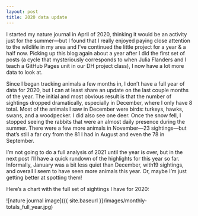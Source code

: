 ```yaml
---
layout: post
title: 2020 data update
---
```


I started my nature journal in April of 2020, thinking it would be an activity just for the summer—but I found that I really enjoyed paying close attention to the wildlife in my area and I’ve continued the little project for a year & a half now. Picking up this blog again about a year after I did the first set of posts (a cycle that mysteriously corresponds to when Julia Flanders and I teach a GitHub Pages unit in our DH project class), I now have a lot more data to look at. 

Since I began tracking animals a few months in, I don’t have a full year of data for 2020, but I can at least share an update on the last couple months of the year. The initial and most obvious result is that the number of sightings dropped dramatically, especially in December, where I only have 8 total. Most of the animals I saw in December were birds: turkeys, hawks, swans, and a woodpecker. I did also see one deer. Once the snow fell, I stopped seeing the rabbits that were an almost daily presence during the summer. There were a few more animals in November—23 sightings—but that’s still a far cry from the 81 I had in August and even the 78 in September. 

I’m not going to do a full analysis of 2021 until the year is over, but in the next post I’ll have a quick rundown of the highlights for this year so far. Informally, January was a bit less quiet than December, with19 sightings, and overall I seem to have seen more animals this year. Or, maybe I’m just getting better at spotting them! 

Here’s a chart with the full set of sightings I have for 2020:

![nature journal image]({{ site.baseurl }}/images/monthly-totals_full_year.jpg)